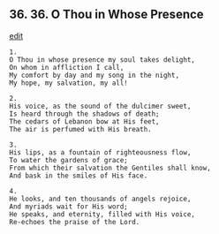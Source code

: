 
## 36.  36. O Thou in Whose Presence
[edit](https://docs.google.com/document/d/1DUpseHLStXOtuO3AuXtCKUJmZlS%2DhrTe/edit?mode=html)






    1.
    O Thou in whose presence my soul takes delight,
    On whom in affliction I call,
    My comfort by day and my song in the night,
    My hope, my salvation, my all!

    2.
    His voice, as the sound of the dulcimer sweet,
    Is heard through the shadows of death;
    The cedars of Lebanon bow at His feet,
    The air is perfumed with His breath.

    3.
    His lips, as a fountain of righteousness flow,
    To water the gardens of grace;
    From which their salvation the Gentiles shall know,
    And bask in the smiles of His face.

    4.
    He looks, and ten thousands of angels rejoice,
    And myriads wait for His word;
    He speaks, and eternity, filled with His voice,
    Re-echoes the praise of the Lord.
